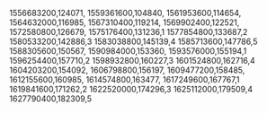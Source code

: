 1556683200,124071,
1559361600,104840,
1561953600,114654,
1564632000,116985,
1567310400,119214,
1569902400,122521,
1572580800,126679,
1575176400,131236,1
1577854800,133687,2
1580533200,142886,3
1583038800,145139,4
1585713600,147786,5
1588305600,150567,
1590984000,153360,
1593576000,155194,1
1596254400,157710,2
1598932800,160227,3
1601524800,162716,4
1604203200,154092,
1606798800,156197,
1609477200,158485,
1612155600,160985,
1614574800,163477,
1617249600,167767,1
1619841600,171262,2
1622520000,174296,3
1625112000,179509,4
1627790400,182309,5
